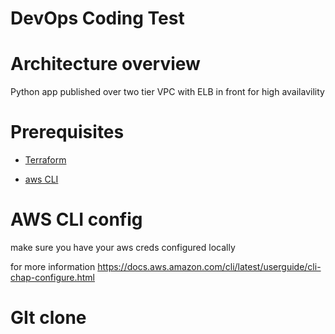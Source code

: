 DevOps Coding Test
==================

# Architecture overview

Python app published over two tier VPC with ELB in front for high availavility 

# Prerequisites

* [Terraform](https://learn.hashicorp.com/terraform/getting-started/install.html)

* [aws CLI](https://docs.aws.amazon.com/cli/latest/userguide/cli-chap-install.html)

# AWS CLI config 

make sure you have your aws creds configured locally 

for more information https://docs.aws.amazon.com/cli/latest/userguide/cli-chap-configure.html 


# GIt clone 